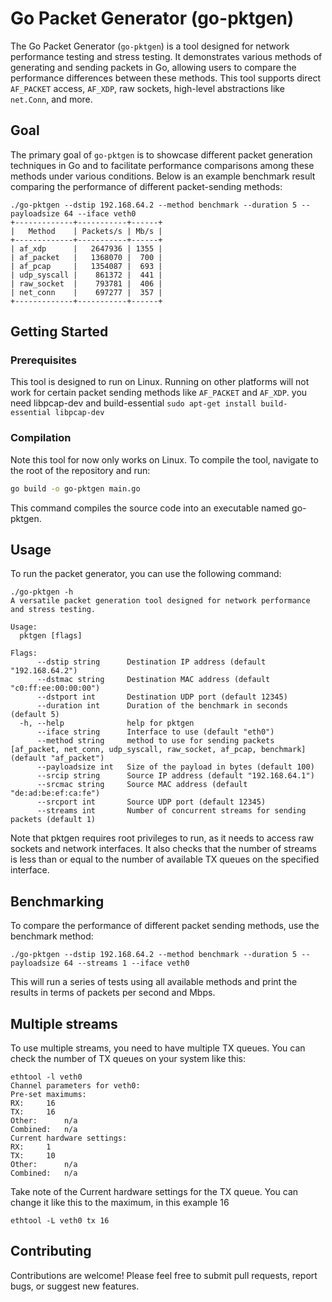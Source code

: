 # Go Packet Generator (go-pktgen)

The Go Packet Generator (`go-pktgen`) is a tool designed for network performance testing and stress testing. It demonstrates various methods of generating and sending packets in Go, allowing users to compare the performance differences between these methods. This tool supports direct `AF_PACKET` access, `AF_XDP`, raw sockets, high-level abstractions like `net.Conn`, and more.

## Goal
The primary goal of `go-pktgen` is to showcase different packet generation techniques in Go and to facilitate performance comparisons among these methods under various conditions. 
Below is an example benchmark result comparing the performance of different packet-sending methods:

```
./go-pktgen --dstip 192.168.64.2 --method benchmark --duration 5 --payloadsize 64 --iface veth0
+-------------+-----------+------+
|   Method    | Packets/s | Mb/s |
+-------------+-----------+------+
| af_xdp      |   2647936 | 1355 |
| af_packet   |   1368070 |  700 |
| af_pcap     |   1354087 |  693 |
| udp_syscall |    861372 |  441 |
| raw_socket  |    793781 |  406 |
| net_conn    |    697277 |  357 |
+-------------+-----------+------+
```


## Getting Started

### Prerequisites
This tool is designed to run on Linux. Running on other platforms will not work for certain packet sending methods like `AF_PACKET` and `AF_XDP`. 
you need libpcap-dev and build-essential
`sudo apt-get install build-essential libpcap-dev`

### Compilation
Note this tool for now only works on Linux. 
To compile the tool, navigate to the root of the repository and run:

```sh
go build -o go-pktgen main.go
```
This command compiles the source code into an executable named go-pktgen.


## Usage
To run the packet generator, you can use the following command:
```
./go-pktgen -h
A versatile packet generation tool designed for network performance and stress testing.

Usage:
  pktgen [flags]

Flags:
      --dstip string      Destination IP address (default "192.168.64.2")
      --dstmac string     Destination MAC address (default "c0:ff:ee:00:00:00")
      --dstport int       Destination UDP port (default 12345)
      --duration int      Duration of the benchmark in seconds (default 5)
  -h, --help              help for pktgen
      --iface string      Interface to use (default "eth0")
      --method string     method to use for sending packets [af_packet, net_conn, udp_syscall, raw_socket, af_pcap, benchmark] (default "af_packet")
      --payloadsize int   Size of the payload in bytes (default 100)
      --srcip string      Source IP address (default "192.168.64.1")
      --srcmac string     Source MAC address (default "de:ad:be:ef:ca:fe")
      --srcport int       Source UDP port (default 12345)
      --streams int       Number of concurrent streams for sending packets (default 1)
```

Note that pktgen requires root privileges to run, as it needs to access raw sockets and network interfaces. 
It also checks that the number of streams is less than or equal to the number of available TX queues on the specified interface.

## Benchmarking
To compare the performance of different packet sending methods, use the benchmark method:

```
./go-pktgen --dstip 192.168.64.2 --method benchmark --duration 5 --payloadsize 64 --streams 1 --iface veth0
```
This will run a series of tests using all available methods and print the results in terms of packets per second and Mbps.

## Multiple streams
To use multiple streams, you need to have multiple TX queues. You can check the number of TX queues on your system like this:
```
ethtool -l veth0
Channel parameters for veth0:
Pre-set maximums:
RX:		16
TX:		16
Other:		n/a
Combined:	n/a
Current hardware settings:
RX:		1
TX:		10
Other:		n/a
Combined:	n/a
```

Take note of the Current hardware settings for the TX queue. 
You can change it like this to the maximum, in this example 16
```
ethtool -L veth0 tx 16
```

## Contributing
Contributions are welcome! Please feel free to submit pull requests, report bugs, or suggest new features.


